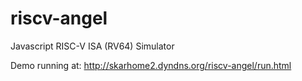 riscv-angel
=====

Javascript RISC-V ISA (RV64) Simulator

Demo running at: http://skarhome2.dyndns.org/riscv-angel/run.html
